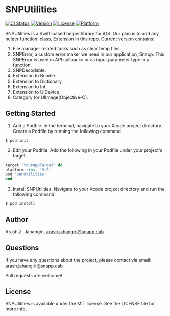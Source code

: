 # SNPUtilities

[![CI Status](http://img.shields.io/travis/arashzjahangiri@gmail.com/SNPUtilities.svg?style=flat)](https://travis-ci.org/arashzjahangiri@gmail.com/SNPUtilities)
[![Version](https://img.shields.io/cocoapods/v/SNPUtilities.svg?style=flat)](http://cocoapods.org/pods/SNPUtilities)
[![License](https://img.shields.io/cocoapods/l/SNPUtilities.svg?style=flat)](http://cocoapods.org/pods/SNPUtilities)
[![Platform](https://img.shields.io/cocoapods/p/SNPUtilities.svg?style=flat)](http://cocoapods.org/pods/SNPUtilities)

SNPUtilities is a Swift-based helper library for iOS. Our plan is to add any helper function, class, Extension in this repo. Current version contains: <br/>
1. File manager related tasks such as clear temp files.<br/>
2. SNPError, a custom error maker we need in our application, Snapp. This SNPError is used in API callbacks or as input parameter type in a function.<br/>
3. SNPDecodable. <br/>
4. Extension to Bundle.<br/>
5. Extension to Dictionary.<br/>
6. Extension to Int.<br/>
7. Extension to UIDevice.<br/>
8. Category for UIImage(Objective-C).<br/>

## Getting Started

1. Add a Podfile. In the terminal, navigate to your Xcode project directory. Create a Podfile by running the following command.
```ruby
$ pod init
```
2. Edit your Podfile. Add the following in your Podfile under your project's target.
```ruby
target 'YourAppTarget' do
platform :ios, '9.0'
pod 'SNPUtilities'
end
```
3. Install SNPUtilities. Navigate to your Xcode project directory and run the following command.
```ruby
$ pod install
```

## Author

Arash Z. Jahangiri, arash.jahangiri@snapp.cab

## Questions<br/>
If you have any questions about the project, please contact via email: arash.jahangiri@snapp.cab

Pull requests are welcome!

## License

SNPUtilities is available under the MIT license. See the LICENSE file for more info.
